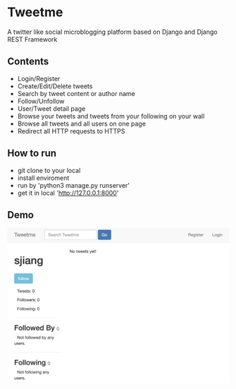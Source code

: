 # Tweetme
A twitter like social microblogging platform based on Django and Django REST Framework

## Contents
- Login/Register
- Create/Edit/Delete tweets
- Search by tweet content or author name
- Follow/Unfollow
- User/Tweet detail page
- Browse your tweets and tweets from your following on your wall
- Browse all tweets and all users on one page
- Redirect all HTTP requests to HTTPS


## How to run
- git clone to your local
- install enviroment 
- run by 'python3 manage.py runserver'
- get it in local 'http://127.0.0.1:8000'

## Demo
![](Demo/Demo.png)

